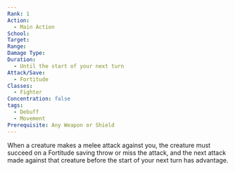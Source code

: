 ```yaml
---
Rank: 1
Action:
  - Main Action
School: 
Target: 
Range: 
Damage Type: 
Duration:
  - Until the start of your next turn
Attack/Save:
  - Fortitude
Classes:
  - Fighter
Concentration: false
tags:
  - Debuff
  - Movement
Prerequisite: Any Weapon or Shield
---
```

When a creature makes a melee attack against you, the creature must succeed on a Fortitude saving throw or miss the attack, and the next attack made against that creature before the start of your next turn has advantage.
